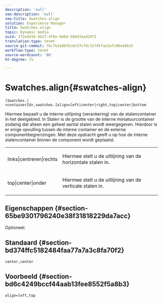 ```yaml
---
description: 'null'
seo-description: 'null'
seo-title: Swatches.align
solution: Experience Manager
title: Swatches.align
topic: Dynamic media
uuid: 272e4416-4b2f-4f6e-bb04-584d3aad29f2
translation-type: tm+mt
source-git-commit: 7bc7b3a86fbcdc57cfdc31745fae3afc06e44b15
workflow-type: tm+mt
source-wordcount: '86'
ht-degree: 1%

---
```



# Swatches.align{#swatches-align}

`[Swatches.|<containerId>_swatches.]align=left|center|right,top|center|bottom`

Hiermee bepaalt u de interne uitlijning (verankering) van de stalencontainer in het deelgebied. In Stalen is de grootte van de interne miniatuurcontainer zodanig dat alleen een geheel aantal stalen wordt weergegeven. Hierdoor is er enige opvulling tussen de interne container en de externe componentbegrenzingen. Met deze opdracht geeft u op hoe de interne stalencontainer binnen de component wordt geplaatst.

<table id="table_58D88FF5F83A4ABA928695B5AFF97354"> 
 <tbody> 
  <tr> 
   <td> <p> <span class="codeph"> links|centreren|rechts</span> </p> </td> 
   <td> <p> Hiermee stelt u de uitlijning van de horizontale stalen in. </p> </td> 
  </tr> 
  <tr> 
   <td> <p><span class="codeph"> top|center|onder</span> </p> </td> 
   <td> <p> Hiermee stelt u de uitlijning van de verticale stalen in. </p> </td> 
  </tr> 
 </tbody> 
</table>

## Eigenschappen {#section-65be9301796240e38f31818229da7acc}

Optioneel.

## Standaard {#section-bd374ffc5182484faa77a7a3c8fa70f2}

`center,center`

## Voorbeeld {#section-bd6c4249bccf44aab13fee8552f5a8b3}

`align=left,top`
